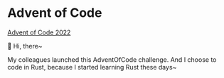 # Advent of Code

[Advent of Code 2022](https://adventofcode.com/)

👋 Hi, there~

My colleagues launched this AdventOfCode challenge. And I choose to code in Rust, because I started learning Rust these days~
